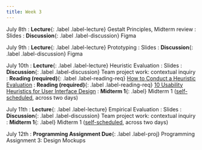 ```yaml
---
title: Week 3
---
```


<!-- prettier-ignore-start -->

July 8th
: **Lecture**{: .label .label-lecture} Gestalt Principles, Midterm review
  : Slides
: **Discussion**{: .label .label-discussion} Figma

July 9th
: **Lecture**{: .label .label-lecture} Prototyping
  : Slides
: **Discussion**{: .label .label-discussion} Figma

July 10th
: **Lecture**{: .label .label-lecture} Heuristic Evaluation
  : Slides
: **Discussion**{: .label .label-discussion} Team project work: contextual inquiry
: **Reading (required)**{: .label .label-reading-req} [How to Conduct a Heuristic Evaluation](https://www.nngroup.com/articles/how-to-conduct-a-heuristic-evaluation/)
: **Reading (required)**{: .label .label-reading-req} [10 Usability Heuristics for User Interface Design](https://www.nngroup.com/articles/ten-usability-heuristics/)
: **Midterm 1**{: .label} Midterm 1 ([self-scheduled](https://us.prairietest.com/), across two days)

July 11th
: **Lecture**{: .label .label-lecture} Empirical Evaluation
  : Slides
: **Discussion**{: .label .label-discussion} Team project work: contextual inquiry
: **Midterm 1**{: .label} Midterm 1 ([self-scheduled](https://us.prairietest.com/), across two days)

July 12th
: **Programming Assignment Due**{: .label .label-proj} Programming Assignment 3: Design Mockups

<!-- prettier-ignore-end -->
